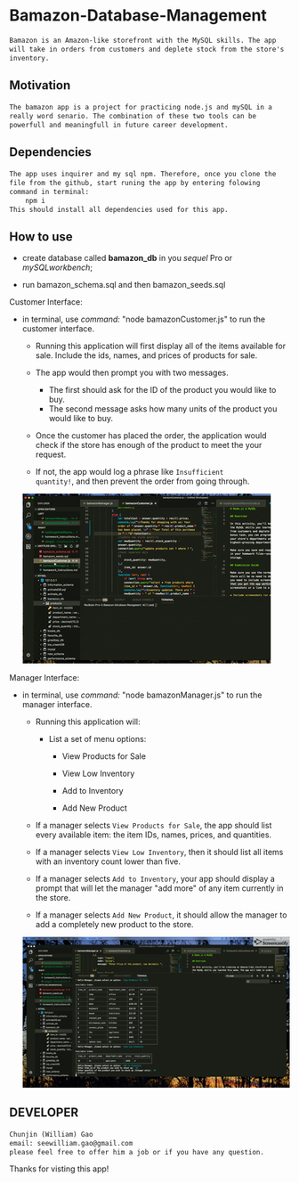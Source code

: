 # Bamazon-Database-Management
    Bamazon is an Amazon-like storefront with the MySQL skills. The app will take in orders from customers and deplete stock from the store's inventory.

## Motivation
    The bamazon app is a project for practicing node.js and mySQL in a really word senario. The combination of these two tools can be powerfull and meaningfull in future career development. 

## Dependencies
    The app uses inquirer and my sql npm. Therefore, once you clone the file from the github, start runing the app by entering folowing command in terminal: 
        npm i
    This should install all dependencies used for this app.

## How to use

* create database called **bamazon_db** in you *sequel* Pro or *mySQLworkbench*; 

* run bamazon_schema.sql and then bamazon_seeds.sql

Customer Interface: 
* in terminal, use _command:_ "node bamazonCustomer.js" to run the customer interface. 

    - Running this application will first display all of the items available for sale. Include the ids, names, and prices of products for sale.

    - The app would then prompt you with two messages.
        * The first should ask for the ID of the product you would like to buy.
        * The second message asks how many units of the product you would like to buy.

    - Once the customer has placed the order, the application would     check if the store has enough of the product to meet the          your request.

   * If not, the app would log a phrase like `Insufficient             quantity!`, and then prevent the order from going through.

    ![Alt Text](assets/images/bamazonCustomer.gif)
 
 Manager Interface: 
* in terminal, use _command:_ "node bamazonManager.js" to run the manager interface.
    
    - Running this application will:

        * List a set of menu options:

            * View Products for Sale
            
            * View Low Inventory
            
            * Add to Inventory
            
            * Add New Product

    * If a manager selects `View Products for Sale`, the app should list every available item: the item IDs, names, prices, and quantities.

    * If a manager selects `View Low Inventory`, then it should list all items with an inventory count lower than five.

    * If a manager selects `Add to Inventory`, your app should display a prompt that will let the manager "add more" of any item currently in the store.

    * If a manager selects `Add New Product`, it should allow the manager to add a completely new product to the store.

    ![Alt Text](assets/images/bamazonManager.gif)

## DEVELOPER
    Chunjin (William) Gao 
    email: seewilliam.gao@gmail.com
    please feel free to offer him a job or if you have any question.

Thanks for visting this app!